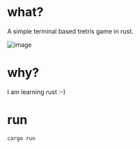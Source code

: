 what?
===
A simple terminal based tretris game in rust.

![image](https://github.com/user-attachments/assets/426f0f71-c8e4-468c-9890-ed760f9191fd)

why?
===
I am learning rust :-)

run
===
`cargo run`
